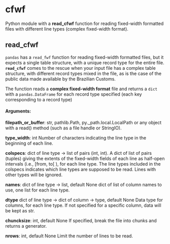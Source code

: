 # cfwf
Python module with a **read_cfwf** function for reading fixed-width formatted files with different line types (complex fixed-width format).

## read_cfwf
`pandas` has a `read_fwf` function for reading fixed-width formatted files, but it expects a single table structure, with a unique record type for the entire file. **`read_cfwf`** comes to the rescue when your input file has a complex table structure, with different record types mixed in the file, as is the case of the public data made available by the Brazilian Customs.

The function reads a **complex fixed-width format** file and returns a `dict` with a `pandas.DataFrame` for each record type specified (each key corresponding to a record type)

#### **Arguments**:
**filepath_or_buffer**: str, pathlib.Path, py._path.local.LocalPath or any
        object with a read() method (such as a file handle or StringIO).
        
**type_width**: int
        Number of characters indicating the line type in the beginning of each 
        line.
        
**colspecs**: dict of line type -> list of pairs (int, int).
        A dict of list of pairs (tuples) giving the extents of the fixed-width
        fields of each line as half-open intervals (i.e., [from, to[ ), for each
        line type. The line types included in the colspecs indicates which line 
        types are supposed to be read. Lines with other types will be ignored.
        
**names**: dict of line type -> list, default None
        dict of list of column names to use, one list for each line type.
        
**dtype** dict of line type -> dict of column -> type, default None
        Data type for columns, for each line type. If not specified for a
        specific column, data will be kept as str.
        
**chuncksize**: int, default None
        If specified, break the file into chunks and returns a generator.
        
**nrows**: int, default None
        Limit the number of lines to be read.
        
